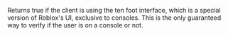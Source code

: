 Returns true if the client is using the ten foot interface, which is a
special version of Roblox's UI, exclusive to consoles. This is the only
guaranteed way to verify if the user is on a console or not.